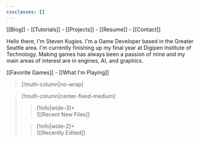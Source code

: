 ```yaml
---
cssclasses: []
---
```

[[Blog]]  - [[Tutorials]]  -  [[Projects]]  -  [[Resume]]    - [[Contact]]


Hello there, I'm Steven Kugies. 
I'm a Game Developer based in the Greater Seattle area. 
I'm currently finishing up my final year at Digipen Institute of Technology. Making games has always 
been a passion of mine and my main areas of interest are in engines, AI, and graphics. 


[[Favorite Games]] - [[What I'm Playing]]


>[!multi-column|no-wrap]
  

> [!multi-column|center-fixed-medium]
>
>> [!info|wide-3]+  
>> ![[Recent New Files]] 
>
>> [!info|wide-2]+  
>> ![[Recently Edited]] 
>





